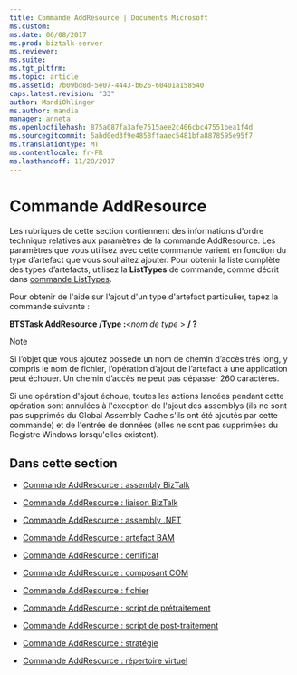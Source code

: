 ```yaml
---
title: Commande AddResource | Documents Microsoft
ms.custom: 
ms.date: 06/08/2017
ms.prod: biztalk-server
ms.reviewer: 
ms.suite: 
ms.tgt_pltfrm: 
ms.topic: article
ms.assetid: 7b09bd8d-5e07-4443-b626-60401a158540
caps.latest.revision: "33"
author: MandiOhlinger
ms.author: mandia
manager: anneta
ms.openlocfilehash: 875a087fa3afe7515aee2c406cbc47551bea1f4d
ms.sourcegitcommit: 5abd0ed3f9e4858ffaaec5481bfa8878595e95f7
ms.translationtype: MT
ms.contentlocale: fr-FR
ms.lasthandoff: 11/28/2017
---
```

# <a name="addresource-command"></a>Commande AddResource
Les rubriques de cette section contiennent des informations d'ordre technique relatives aux paramètres de la commande AddResource. Les paramètres que vous utilisez avec cette commande varient en fonction du type d’artefact que vous souhaitez ajouter. Pour obtenir la liste complète des types d’artefacts, utilisez la **ListTypes** de commande, comme décrit dans [commande ListTypes](../core/listtypes-command.md).  
  
 Pour obtenir de l'aide sur l'ajout d'un type d'artefact particulier, tapez la commande suivante :  
  
 **BTSTask AddResource /Type :**\<*nom de type* \> **/ ?**  
  
> [!NOTE]
>  Si l’objet que vous ajoutez possède un nom de chemin d’accès très long, y compris le nom de fichier, l’opération d’ajout de l’artefact à une application peut échouer. Un chemin d’accès ne peut pas dépasser 260 caractères.  
>   
>  Si une opération d'ajout échoue, toutes les actions lancées pendant cette opération sont annulées à l'exception de l'ajout des assemblys (ils ne sont pas supprimés du Global Assembly Cache s'ils ont été ajoutés par cette commande) et de l'entrée de données (elles ne sont pas supprimées du Registre Windows lorsqu'elles existent).  
  
## <a name="in-this-section"></a>Dans cette section  
  
-   [Commande AddResource : assembly BizTalk](../core/addresource-command-biztalk-assembly.md)  
  
-   [Commande AddResource : liaison BizTalk](../core/addresource-command-biztalk-binding.md)  
  
-   [Commande AddResource : assembly .NET](../core/addresource-command-net-assembly.md)  
  
-   [Commande AddResource : artefact BAM](../core/addresource-command-bam-artifact.md)  
  
-   [Commande AddResource : certificat](../core/addresource-command-certificate.md)  
  
-   [Commande AddResource : composant COM](../core/addresource-command-com-component.md)  
  
-   [Commande AddResource : fichier](../core/addresource-command-file.md)  
  
-   [Commande AddResource : script de prétraitement](../core/addresource-command-preprocessing-script.md)  
  
-   [Commande AddResource : script de post-traitement](../core/addresource-command-postprocessing-script.md)  
  
-   [Commande AddResource : stratégie](../core/addresource-command-policy.md)  
  
-   [Commande AddResource : répertoire virtuel](../core/addresource-command-virtual-directory.md)